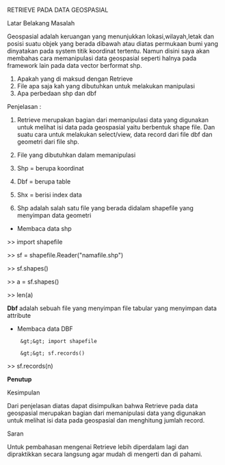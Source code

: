 RETRIEVE PADA DATA GEOSPASIAL

 
Latar Belakang Masalah

Geospasial adalah keruangan yang menunjukkan lokasi,wilayah,letak dan posisi suatu objek yang berada dibawah atau diatas permukaan bumi yang dinyatakan pada system titik koordinat tertentu. Namun disini saya akan membahas cara memanipulasi data geospasial seperti halnya pada framework lain pada data vector berformat shp.

1. Apakah yang di maksud dengan Retrieve
2. File apa saja kah yang dibutuhkan untuk melakukan manipulasi
3. Apa perbedaan shp dan dbf

Penjelasan :

1. Retrieve merupakan bagian dari memanipulasi data yang digunakan untuk melihat isi data pada geospasial yaitu berbentuk shape file.  Dan suatu cara untuk melakukan select/view, data record dari file dbf dan geometri dari file shp.
2. File yang dibutuhkan dalam memanipulasi

1. Shp = berupa koordinat
2. Dbf = berupa table
3. Shx = berisi index data

1. Shp adalah salah satu file yang berada didalam shapefile yang menyimpan data geometri

- Membaca data shp

&gt;&gt; import shapefile

&gt;&gt; sf = shapefile.Reader(&quot;namafile.shp&quot;)

&gt;&gt; sf.shapes()

&gt;&gt; a = sf.shapes()

&gt;&gt; len(a)

**Dbf**  adalah sebuah file yang menyimpan file tabular yang menyimpan data attribute

- Membaca data DBF

       &gt;&gt; import shapefile

       &gt;&gt; sf.records()

&gt;&gt; sf.records(n)

**Penutup**

Kesimpulan

Dari penjelasan diatas dapat disimpulkan bahwa Retrieve pada data geospasial  merupakan bagian dari memanipulasi data yang digunakan untuk melihat isi data pada geospasial dan menghitung jumlah record.

Saran

Untuk pembahasan mengenai Retrieve lebih diperdalam lagi dan dipraktikkan secara langsung agar mudah di mengerti dan di pahami.